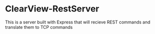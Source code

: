 # ClearView-RestServer
This is a server built with Express that will recieve 
REST commands and translate them to TCP commands